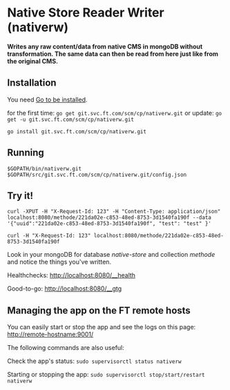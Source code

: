 # Native Store Reader Writer (nativerw)

__Writes any raw content/data from native CMS in mongoDB without transformation.
The same data can then be read from here just like from the original CMS.__

## Installation

You need [Go to be installed](https://golang.org/doc/install).

for the first time: `go get git.svc.ft.com/scm/cp/nativerw.git` or update: `go get -u git.svc.ft.com/scm/cp/nativerw.git`
	
`go install git.svc.ft.com/scm/cp/nativerw.git`


## Running

`$GOPATH/bin/nativerw.git $GOPATH/src/git.svc.ft.com/scm/cp/nativerw.git/config.json`


## Try it!

`curl -XPUT -H "X-Request-Id: 123" -H "Content-Type: application/json" localhost:8080/methode/221da02e-c853-48ed-8753-3d1540fa190f --data '{"uuid":"221da02e-c853-48ed-8753-3d1540fa190f", "test": "test" }'`

`curl -H "X-Request-Id: 123" localhost:8080/methode/221da02e-c853-48ed-8753-3d1540fa190f`

Look in your mongoDB for database _native-store_ and collection _methode_ and notice the things you've written.

Healthchecks: [http://localhost:8080/__health](http://localhost:8080/__health)

Good-to-go: [http://localhost:8080/__gtg](http://localhost:8080/__gtg)


## Managing the app on the FT remote hosts

You can easily start or stop the app and see the logs on this page: [http://remote-hostname:9001/](http://ftapp08074-lvpr-uk-int:9001/)

The following commands are also useful:

Check the app's status: `sudo supervisorctl status nativerw`

Starting or stopping the app: `sudo supervisorctl stop/start/restart nativerw`
